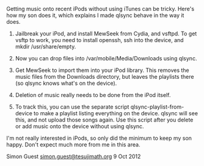 Getting music onto recent iPods without using iTunes can be tricky.
Here's how my son does it, which explains I made qlsync behave in
the way it does.

1. Jailbreak your iPod, and install MewSeek from Cydia, and vsftpd.
   To get vsftp to work, you need to install openssh, ssh into the
   device, and mkdir /usr/share/empty.

2. Now you can drop files into /var/mobile/Media/Downloads using
   qlsync.

3. Get MewSeek to import them into your iPod library.
   This removes the music files from the Downloads directory, but
   leaves the playlists there (so qlsync knows what's on the device).

4. Deletion of music really needs to be done from the iPod itself.

5. To track this, you can use the separate script
   qlsync-playlist-from-device to make a playlist listing everything
   on the device.  qlsync will see this, and not upload those songs
   again.  Use this script after you delete or add music onto the
   device without using qlsync.

I'm not really interested in iPods, so only did the minimum to keep my
son happy.  Don't expect much more from me in this area.

Simon Guest <simon.guest@tesujimath.org>
9 Oct 2012
